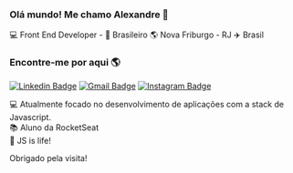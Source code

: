 ### Olá mundo! Me chamo Alexandre 👋

💻 Front End Developer -  🏡 Brasileiro 🌎 Nova Friburgo - RJ ✈️ Brasil

### Encontre-me por aqui 🌎

[![Linkedin Badge](https://img.shields.io/badge/-AlexandreSantos-blue?style=flat-square&logo=Linkedin&logoColor=white&link=https://www.linkedin.com/in/alexandresantosjr/)](https://www.linkedin.com/in/alexandresantosjr/)
[![Gmail Badge](https://img.shields.io/badge/-alexsantsjrr@gmail.com-c14438?style=flat-square&logo=Gmail&logoColor=white&link=mailto:alexsantsjrr@gmail.com)](mailto:alexsantsjrr@gmail.com)
[![Instagram Badge](https://img.shields.io/badge/-Instagram-blue?style=flat-square&logo=Instagram&logoColor=white&link=https://www.instagram.com/alexsantosjr/)](https://www.instagram.com/alexsantosjr/)


💻 Atualmente focado no desenvolvimento de aplicações com a stack de Javascript.<br>
📚 Aluno da RocketSeat<br>
💛 JS is life!<br>

Obrigado pela visita!
</samp>
